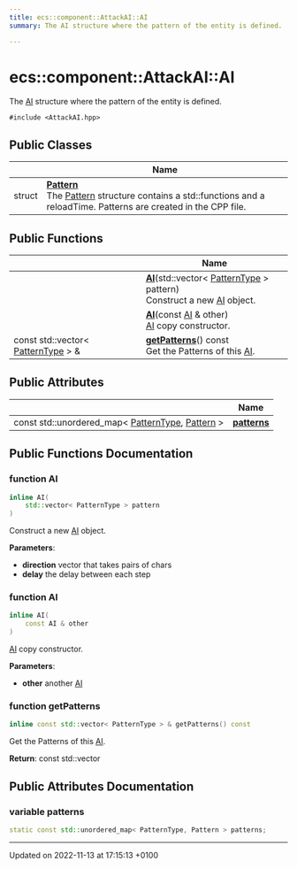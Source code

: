 ```yaml
---
title: ecs::component::AttackAI::AI
summary: The AI structure where the pattern of the entity is defined. 

---
```


# ecs::component::AttackAI::AI



The [AI]() structure where the pattern of the entity is defined. 


`#include <AttackAI.hpp>`

## Public Classes

|                | Name           |
| -------------- | -------------- |
| struct | **[Pattern](Classes/structecs_1_1component_1_1_attack_a_i_1_1_a_i_1_1_pattern.md)** <br>The [Pattern]() structure contains a std::functions and a reloadTime. Patterns are created in the CPP file.  |

## Public Functions

|                | Name           |
| -------------- | -------------- |
| | **[AI](Classes/structecs_1_1component_1_1_attack_a_i_1_1_a_i.md#function-ai)**(std::vector< [PatternType](Classes/structecs_1_1component_1_1_attack_a_i.md#enum-patterntype) > pattern)<br>Construct a new [AI](Classes/structecs_1_1component_1_1_attack_a_i_1_1_a_i.md) object.  |
| | **[AI](Classes/structecs_1_1component_1_1_attack_a_i_1_1_a_i.md#function-ai)**(const [AI](Classes/structecs_1_1component_1_1_attack_a_i_1_1_a_i.md) & other)<br>[AI](Classes/structecs_1_1component_1_1_attack_a_i_1_1_a_i.md) copy constructor.  |
| const std::vector< [PatternType](Classes/structecs_1_1component_1_1_attack_a_i.md#enum-patterntype) > & | **[getPatterns](Classes/structecs_1_1component_1_1_attack_a_i_1_1_a_i.md#function-getpatterns)**() const<br>Get the Patterns of this [AI](Classes/structecs_1_1component_1_1_attack_a_i_1_1_a_i.md).  |

## Public Attributes

|                | Name           |
| -------------- | -------------- |
| const std::unordered_map< [PatternType](Classes/structecs_1_1component_1_1_attack_a_i.md#enum-patterntype), [Pattern](Classes/structecs_1_1component_1_1_attack_a_i_1_1_a_i_1_1_pattern.md) > | **[patterns](Classes/structecs_1_1component_1_1_attack_a_i_1_1_a_i.md#variable-patterns)**  |

## Public Functions Documentation

### function AI

```cpp
inline AI(
    std::vector< PatternType > pattern
)
```

Construct a new [AI](Classes/structecs_1_1component_1_1_attack_a_i_1_1_a_i.md) object. 

**Parameters**: 

  * **direction** vector that takes pairs of chars 
  * **delay** the delay between each step 


### function AI

```cpp
inline AI(
    const AI & other
)
```

[AI](Classes/structecs_1_1component_1_1_attack_a_i_1_1_a_i.md) copy constructor. 

**Parameters**: 

  * **other** another [AI](Classes/structecs_1_1component_1_1_attack_a_i_1_1_a_i.md)


### function getPatterns

```cpp
inline const std::vector< PatternType > & getPatterns() const
```

Get the Patterns of this [AI](Classes/structecs_1_1component_1_1_attack_a_i_1_1_a_i.md). 

**Return**: const std::vector<PatternType> 

## Public Attributes Documentation

### variable patterns

```cpp
static const std::unordered_map< PatternType, Pattern > patterns;
```


-------------------------------

Updated on 2022-11-13 at 17:15:13 +0100
